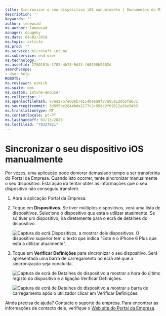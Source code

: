```yaml
---
title: Sincronizar o seu dispositivo iOS manualmente | Documentos da Microsoft
description: ''
keywords: ''
author: lenewsad
ms.author: lanewsad
manager: dougeby
ms.date: 04/02/2018
ms.topic: article
ms.prod: ''
ms.service: microsoft-intune
ms.subservice: end-user
ms.technology: ''
ms.assetid: 2780101b-f703-4b78-9d33-f68490b9382d
searchScope:
- User help
ROBOTS: ''
ms.reviewer: esmich
ms.suite: ems
ms.custom: intune-enduser
ms.collection: ''
ms.openlocfilehash: 67ea2757e066b70154baea9f87a95a12dd2fe632
ms.sourcegitcommit: 3d895be2844bda2177c2c85dc2f09612a1be5490
ms.translationtype: MT
ms.contentlocale: pt-PT
ms.lasthandoff: 03/13/2020
ms.locfileid: "79327821"
---
```

# <a name="sync-your-ios-device-manually"></a>Sincronizar o seu dispositivo iOS manualmente

Por vezes, uma aplicação pode demorar demasiado tempo a ser transferida do Portal da Empresa. Quando isto ocorrer, tente sincronizar manualmente o seu dispositivo. Esta ação irá tentar obter as informações que o seu dispositivo não conseguiu transferir.

1. Abra a aplicação Portal da Empresa.

2. Toque em **Dispositivos**. Se tiver múltiplos dispositivos, verá uma lista de dispositivos. Selecione o dispositivo que está a utilizar atualmente. Se só tiver um dispositivo, irá diretamente para o ecrã de detalhes do dispositivo.

    ![Captura do ecrã Dispositivos, a mostrar dois dispositivos. O dispositivo superior tem o texto que indica "Este é o iPhone 6 Plus que está a utilizar atualmente".](/user-help/media/ios_sync_1_CP_after_1804.png)

3. Toque em **Verificar Definições** para sincronizar o seu dispositivo. Será apresentada uma barra de carregamento no ecrã até que a sincronização seja concluída.

    ![Captura de ecrã de Detalhes do dispositivo a mostrar a hora do último registo do dispositivo e a ligação Verificar Definições.](/user-help/media/ios_sync_2_CP_after_1804.png)  

   ![Captura de ecrã de Detalhes do dispositivo a mostrar a barra de carregamento após o utilizador clicar em Verificar Definições.](/user-help/media/ios_sync_3_CP-after_1804.png)

Ainda precisa de ajuda? Contacte o suporte da empresa. Para encontrar as informações de contacto dele, verifique o [Web site do Portal da Empresa](https://go.microsoft.com/fwlink/?linkid=2010980).

